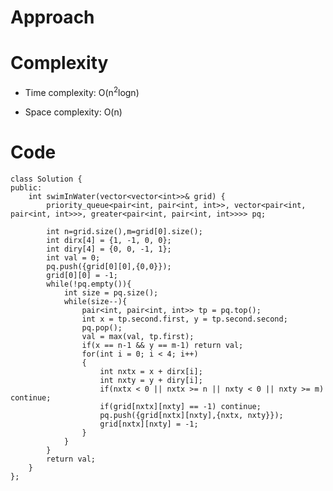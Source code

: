 # Approach
<!-- Describe your approach to solving the problem. -->

# Complexity
- Time complexity: O(n<sup>2</sup>logn)
<!-- Add your time complexity here, e.g. $$O(n)$$ -->

- Space complexity: O(n)
<!-- Add your space complexity here, e.g. $$O(n)$$ -->

# Code
```
class Solution {
public:
    int swimInWater(vector<vector<int>>& grid) {
        priority_queue<pair<int, pair<int, int>>, vector<pair<int, pair<int, int>>>, greater<pair<int, pair<int, int>>>> pq;
        
        int n=grid.size(),m=grid[0].size();
        int dirx[4] = {1, -1, 0, 0};
        int diry[4] = {0, 0, -1, 1};
        int val = 0;
        pq.push({grid[0][0],{0,0}});
        grid[0][0] = -1;
        while(!pq.empty()){
            int size = pq.size();
            while(size--){
                pair<int, pair<int, int>> tp = pq.top();
                int x = tp.second.first, y = tp.second.second;
                pq.pop();
                val = max(val, tp.first);
                if(x == n-1 && y == m-1) return val;
                for(int i = 0; i < 4; i++)
                {
                    int nxtx = x + dirx[i];
                    int nxty = y + diry[i];
                    if(nxtx < 0 || nxtx >= n || nxty < 0 || nxty >= m) continue;
                    if(grid[nxtx][nxty] == -1) continue;
                    pq.push({grid[nxtx][nxty],{nxtx, nxty}});
                    grid[nxtx][nxty] = -1;
                }
            }
        }
        return val;
    }
};
```
